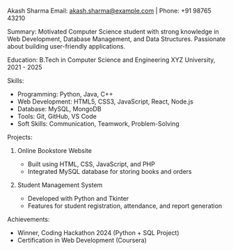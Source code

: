 Akash Sharma
Email: akash.sharma@example.com | Phone: +91 98765 43210

Summary:
Motivated Computer Science student with strong knowledge in Web Development,
Database Management, and Data Structures. Passionate about building user-friendly applications.

Education:
B.Tech in Computer Science and Engineering
XYZ University, 2021 - 2025

Skills:
- Programming: Python, Java, C++
- Web Development: HTML5, CSS3, JavaScript, React, Node.js
- Database: MySQL, MongoDB
- Tools: Git, GitHub, VS Code
- Soft Skills: Communication, Teamwork, Problem-Solving

Projects:
1. Online Bookstore Website
   - Built using HTML, CSS, JavaScript, and PHP
   - Integrated MySQL database for storing books and orders

2. Student Management System
   - Developed with Python and Tkinter
   - Features for student registration, attendance, and report generation

Achievements:
- Winner, Coding Hackathon 2024 (Python + SQL Project)
- Certification in Web Development (Coursera)
